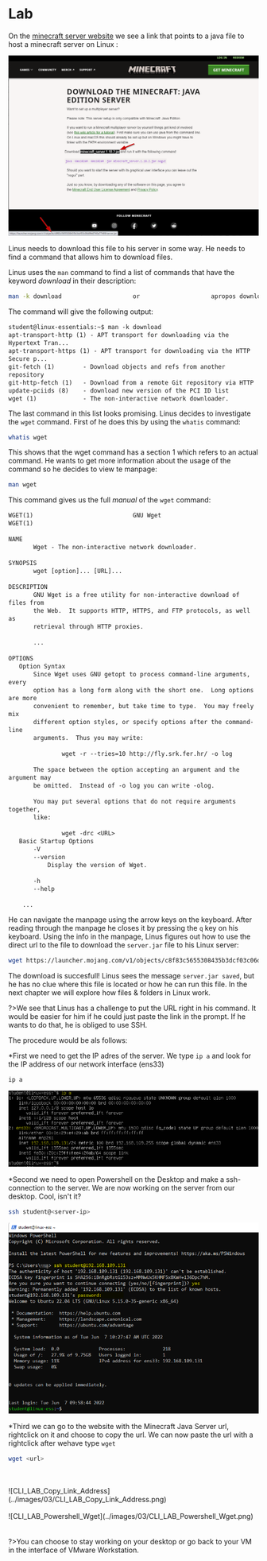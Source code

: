 # Lab <!-- {docsify-ignore} -->
On the [minecraft server website](https://www.minecraft.net/en-us/download/server) we see a link that points to a java file to host a minecraft server on Linux :

![CLI_LAB_Download_Minecraft_Java_Edition_Server](../images/03/CLI_LAB_Download_Minecraft_Java_Edition_Server.png)

Linus needs to download this file to his server in some way. He needs to find a command that allows him to download files.

Linus uses the `man` command to find a list of commands that have the keyword _download_ in their description:
```bash
man -k download                    or                    apropos download
```
The command will give the following output:
```
student@linux-essentials:~$ man -k download
apt-transport-http (1) - APT transport for downloading via the Hypertext Tran...
apt-transport-https (1) - APT transport for downloading via the HTTP Secure p...
git-fetch (1)        - Download objects and refs from another repository
git-http-fetch (1)   - Download from a remote Git repository via HTTP
update-pciids (8)    - download new version of the PCI ID list
wget (1)             - The non-interactive network downloader.
```
The last command in this list looks promising. Linus decides to investigate the `wget` command. First of he does this by using the `whatis` command:
```bash
whatis wget
```
This shows that the wget command has a section 1 which refers to an actual command. He wants to get more information about the usage of the command so he decides to view te manpage:
```bash
man wget
```
This command gives us the full _manual_ of the `wget` command:

```
WGET(1)                            GNU Wget                            WGET(1)

NAME
       Wget - The non-interactive network downloader.

SYNOPSIS
       wget [option]... [URL]...

DESCRIPTION
       GNU Wget is a free utility for non-interactive download of files from
       the Web.  It supports HTTP, HTTPS, and FTP protocols, as well as
       retrieval through HTTP proxies.

       ...

OPTIONS
   Option Syntax
       Since Wget uses GNU getopt to process command-line arguments, every
       option has a long form along with the short one.  Long options are more
       convenient to remember, but take time to type.  You may freely mix
       different option styles, or specify options after the command-line
       arguments.  Thus you may write:

               wget -r --tries=10 http://fly.srk.fer.hr/ -o log

       The space between the option accepting an argument and the argument may
       be omitted.  Instead of -o log you can write -olog.

       You may put several options that do not require arguments together,
       like:

               wget -drc <URL>
   Basic Startup Options
       -V
       --version
           Display the version of Wget.

       -h
       --help
    
    ...

```
He can navigate the manpage using the arrow keys on the keyboard. After reading through the manpage he closes it by pressing the `q` key on his keyboard. Using the info in the manpage, Linus figures out how to use the direct url to the file to download the `server.jar` file to his Linux server:
```bash
wget https://launcher.mojang.com/v1/objects/c8f83c5655308435b3dcf03c06d9fe8740a77469/server.jar
```
The download is succesfull! Linus sees the message `server.jar saved`, but he has no clue where this file is located or how he can run this file. In the next chapter we will explore how files & folders in Linux work.



?>We see that Linus has a challenge to put the URL right in his command. It would be easier for him if he could just paste the link in the prompt. If he wants to do that, he is obliged to use SSH.

The procedure would be als follows:

*First we need to get the IP adres of the server. We type `ip a` and look for the IP address of our network interface (ens33)
```bash
ip a
```

![CLI_LAB_ip_a](../images/03/CLI_LAB_ip_a.png)

*Second we need to open Powershell on the Desktop and make a ssh-connection to the server. We are now working on the server from our desktop. Cool, isn't it?
```bash
ssh student@<server-ip>
```

![CLI_LAB_Powershell_SSH](../images/03/CLI_LAB_Powershell_SSH.png)

*Third we can go to the website with the Minecraft Java Server url, rightclick on it and choose to copy the url. We can now paste the url with a rightclick after wehave type `wget`
```bash
wget <url>
```
<br />
<br />
![CLI_LAB_Copy_Link_Address](../images/03/CLI_LAB_Copy_Link_Address.png)
<br />
<br />
![CLI_LAB_Powershell_Wget](../images/03/CLI_LAB_Powershell_Wget.png)
<br /> 
<br /> 
<br />
?>You can choose to stay working on your desktop or go back to your VM in the interface of VMware Workstation.
